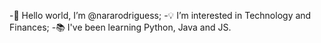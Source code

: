 -👸 Hello world, I’m @nararodriguess;
-💡  I’m interested in Technology and Finances;
-📚 I've been learning Python, Java and JS.

<!---
nararodriguess/nararodriguess is a ✨ special ✨ repository because its `README.md` (this file) appears on your GitHub profile.
You can click the Preview link to take a look at your changes.
--->
